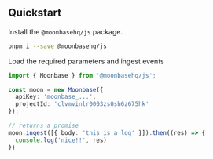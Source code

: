 ## Quickstart

Install the `@moonbasehq/js` package.

```bash
pnpm i --save @moonbasehq/js
```

Load the required parameters and ingest events

```typescript
import { Moonbase } from '@moonbasehq/js';

const moon = new Moonbase({
  apiKey: 'moonbase_...',
  projectId: 'clvmvinlr0003zs0sh6z675hk'
});

// returns a promise
moon.ingest([{ body: 'this is a log' }]).then((res) => {
  console.log('nice!!', res)
})
```